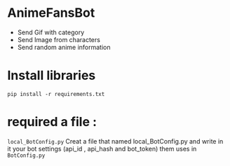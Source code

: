  # AnimeFansBot

 - Send Gif with category
 - Send Image from characters
 - Send random anime information

 # Install libraries

 `pip install -r requirements.txt`

 # required a file : 
 `local_BotConfig.py`
 Creat a file that named local_BotConfig.py and write in it your bot settings 
 (api_id , api_hash and bot_token) them uses in `BotConfig.py`
